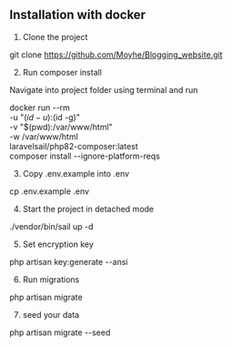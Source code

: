 ## Installation with docker

1. Clone the project

git clone https://github.com/Moyhe/Blogging_website.git

2. Run composer install

Navigate into project folder using terminal and run

docker run --rm \
    -u "$(id -u):$(id -g)" \
    -v "$(pwd):/var/www/html" \
    -w /var/www/html \
    laravelsail/php82-composer:latest \
    composer install --ignore-platform-reqs

3. Copy .env.example into .env

cp .env.example .env

4. Start the project in detached mode

./vendor/bin/sail up -d

5. Set encryption key

php artisan key:generate --ansi

6. Run migrations

php artisan migrate

7. seed your data

php artisan migrate --seed


